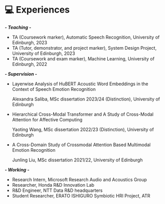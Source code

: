 # 💻 Experiences
***- Teaching -***
- TA (Coursework marker), Automatic Speech Recognition, University of Edinburgh, 2023
- TA (Tutor, demonstrator, and project marker), System Design Project, University of Edinburgh, 2023
- TA (Coursework and exam marker), Machine Learning, University of Edinburgh, 2022

***- Supervision -***
- Layerwise Analysis of HuBERT Acoustic Word Embeddings in the Context of Speech Emotion Recognition

  Alexandra Saliba, MSc dissertation 2023/24 (Distinction), University of Edinburgh
- Hierarchical Cross-Modal Transformer and A Study of Cross-Modal Attention for Affective Computing

  Yaoting Wang, MSc dissertation 2022/23 (Distinction), University of Edinburgh
- A Cross-Domain Study of Crossmodal Attention Based Multimodal Emotion Recognition

  Junling Liu, MSc dissertation 2021/22, University of Edinburgh

***- Working -***
- Research Intern, Microsoft Research Audio and Acoustics Group
- Researcher, Honda R&D Innovation Lab
- R&D Engineer, NTT Data R&D headquarters
- Student Researcher, ERATO ISHIGURO Symbiotic HRI Project, ATR